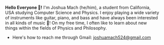 **Hello Everyone 👋!** I'm Joshua Mach (he/him), a student from California, USA studying Computer Science and Physics. I enjoy playing a wide variety of instruments like guitar, piano, and bass and have always been interested in all kinds of music 🎼! On my free time, I often like to learn about new things within the fields of Physics and Philosophy. 

- Here's how to reach me through Gmail: joshuamach524@gmail.com 
